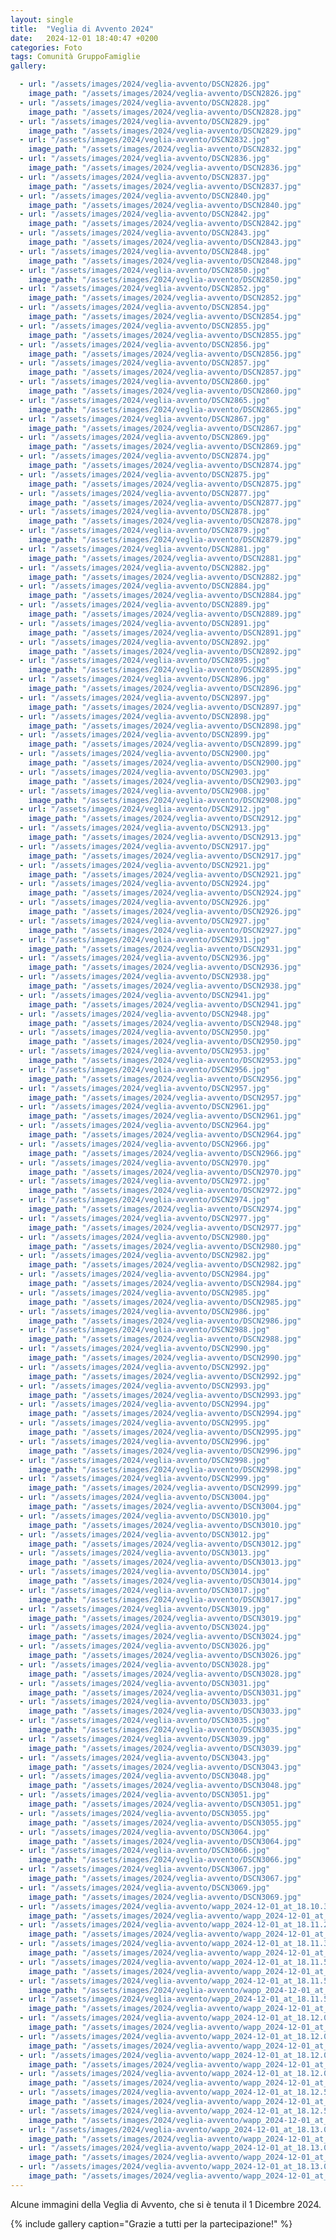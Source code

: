 ```yaml
---
layout: single
title:  "Veglia di Avvento 2024"
date:   2024-12-01 18:40:47 +0200
categories: Foto
tags: Comunità GruppoFamiglie
gallery: 

  - url: "/assets/images/2024/veglia-avvento/DSCN2826.jpg"
    image_path: "/assets/images/2024/veglia-avvento/DSCN2826.jpg"
  - url: "/assets/images/2024/veglia-avvento/DSCN2828.jpg"
    image_path: "/assets/images/2024/veglia-avvento/DSCN2828.jpg"
  - url: "/assets/images/2024/veglia-avvento/DSCN2829.jpg"
    image_path: "/assets/images/2024/veglia-avvento/DSCN2829.jpg"
  - url: "/assets/images/2024/veglia-avvento/DSCN2832.jpg"
    image_path: "/assets/images/2024/veglia-avvento/DSCN2832.jpg"
  - url: "/assets/images/2024/veglia-avvento/DSCN2836.jpg"
    image_path: "/assets/images/2024/veglia-avvento/DSCN2836.jpg"
  - url: "/assets/images/2024/veglia-avvento/DSCN2837.jpg"
    image_path: "/assets/images/2024/veglia-avvento/DSCN2837.jpg"
  - url: "/assets/images/2024/veglia-avvento/DSCN2840.jpg"
    image_path: "/assets/images/2024/veglia-avvento/DSCN2840.jpg"
  - url: "/assets/images/2024/veglia-avvento/DSCN2842.jpg"
    image_path: "/assets/images/2024/veglia-avvento/DSCN2842.jpg"
  - url: "/assets/images/2024/veglia-avvento/DSCN2843.jpg"
    image_path: "/assets/images/2024/veglia-avvento/DSCN2843.jpg"
  - url: "/assets/images/2024/veglia-avvento/DSCN2848.jpg"
    image_path: "/assets/images/2024/veglia-avvento/DSCN2848.jpg"
  - url: "/assets/images/2024/veglia-avvento/DSCN2850.jpg"
    image_path: "/assets/images/2024/veglia-avvento/DSCN2850.jpg"
  - url: "/assets/images/2024/veglia-avvento/DSCN2852.jpg"
    image_path: "/assets/images/2024/veglia-avvento/DSCN2852.jpg"
  - url: "/assets/images/2024/veglia-avvento/DSCN2854.jpg"
    image_path: "/assets/images/2024/veglia-avvento/DSCN2854.jpg"
  - url: "/assets/images/2024/veglia-avvento/DSCN2855.jpg"
    image_path: "/assets/images/2024/veglia-avvento/DSCN2855.jpg"
  - url: "/assets/images/2024/veglia-avvento/DSCN2856.jpg"
    image_path: "/assets/images/2024/veglia-avvento/DSCN2856.jpg"
  - url: "/assets/images/2024/veglia-avvento/DSCN2857.jpg"
    image_path: "/assets/images/2024/veglia-avvento/DSCN2857.jpg"
  - url: "/assets/images/2024/veglia-avvento/DSCN2860.jpg"
    image_path: "/assets/images/2024/veglia-avvento/DSCN2860.jpg"
  - url: "/assets/images/2024/veglia-avvento/DSCN2865.jpg"
    image_path: "/assets/images/2024/veglia-avvento/DSCN2865.jpg"
  - url: "/assets/images/2024/veglia-avvento/DSCN2867.jpg"
    image_path: "/assets/images/2024/veglia-avvento/DSCN2867.jpg"
  - url: "/assets/images/2024/veglia-avvento/DSCN2869.jpg"
    image_path: "/assets/images/2024/veglia-avvento/DSCN2869.jpg"
  - url: "/assets/images/2024/veglia-avvento/DSCN2874.jpg"
    image_path: "/assets/images/2024/veglia-avvento/DSCN2874.jpg"
  - url: "/assets/images/2024/veglia-avvento/DSCN2875.jpg"
    image_path: "/assets/images/2024/veglia-avvento/DSCN2875.jpg"
  - url: "/assets/images/2024/veglia-avvento/DSCN2877.jpg"
    image_path: "/assets/images/2024/veglia-avvento/DSCN2877.jpg"
  - url: "/assets/images/2024/veglia-avvento/DSCN2878.jpg"
    image_path: "/assets/images/2024/veglia-avvento/DSCN2878.jpg"
  - url: "/assets/images/2024/veglia-avvento/DSCN2879.jpg"
    image_path: "/assets/images/2024/veglia-avvento/DSCN2879.jpg"
  - url: "/assets/images/2024/veglia-avvento/DSCN2881.jpg"
    image_path: "/assets/images/2024/veglia-avvento/DSCN2881.jpg"
  - url: "/assets/images/2024/veglia-avvento/DSCN2882.jpg"
    image_path: "/assets/images/2024/veglia-avvento/DSCN2882.jpg"
  - url: "/assets/images/2024/veglia-avvento/DSCN2884.jpg"
    image_path: "/assets/images/2024/veglia-avvento/DSCN2884.jpg"
  - url: "/assets/images/2024/veglia-avvento/DSCN2889.jpg"
    image_path: "/assets/images/2024/veglia-avvento/DSCN2889.jpg"
  - url: "/assets/images/2024/veglia-avvento/DSCN2891.jpg"
    image_path: "/assets/images/2024/veglia-avvento/DSCN2891.jpg"
  - url: "/assets/images/2024/veglia-avvento/DSCN2892.jpg"
    image_path: "/assets/images/2024/veglia-avvento/DSCN2892.jpg"
  - url: "/assets/images/2024/veglia-avvento/DSCN2895.jpg"
    image_path: "/assets/images/2024/veglia-avvento/DSCN2895.jpg"
  - url: "/assets/images/2024/veglia-avvento/DSCN2896.jpg"
    image_path: "/assets/images/2024/veglia-avvento/DSCN2896.jpg"
  - url: "/assets/images/2024/veglia-avvento/DSCN2897.jpg"
    image_path: "/assets/images/2024/veglia-avvento/DSCN2897.jpg"
  - url: "/assets/images/2024/veglia-avvento/DSCN2898.jpg"
    image_path: "/assets/images/2024/veglia-avvento/DSCN2898.jpg"
  - url: "/assets/images/2024/veglia-avvento/DSCN2899.jpg"
    image_path: "/assets/images/2024/veglia-avvento/DSCN2899.jpg"
  - url: "/assets/images/2024/veglia-avvento/DSCN2900.jpg"
    image_path: "/assets/images/2024/veglia-avvento/DSCN2900.jpg"
  - url: "/assets/images/2024/veglia-avvento/DSCN2903.jpg"
    image_path: "/assets/images/2024/veglia-avvento/DSCN2903.jpg"
  - url: "/assets/images/2024/veglia-avvento/DSCN2908.jpg"
    image_path: "/assets/images/2024/veglia-avvento/DSCN2908.jpg"
  - url: "/assets/images/2024/veglia-avvento/DSCN2912.jpg"
    image_path: "/assets/images/2024/veglia-avvento/DSCN2912.jpg"
  - url: "/assets/images/2024/veglia-avvento/DSCN2913.jpg"
    image_path: "/assets/images/2024/veglia-avvento/DSCN2913.jpg"
  - url: "/assets/images/2024/veglia-avvento/DSCN2917.jpg"
    image_path: "/assets/images/2024/veglia-avvento/DSCN2917.jpg"
  - url: "/assets/images/2024/veglia-avvento/DSCN2921.jpg"
    image_path: "/assets/images/2024/veglia-avvento/DSCN2921.jpg"
  - url: "/assets/images/2024/veglia-avvento/DSCN2924.jpg"
    image_path: "/assets/images/2024/veglia-avvento/DSCN2924.jpg"
  - url: "/assets/images/2024/veglia-avvento/DSCN2926.jpg"
    image_path: "/assets/images/2024/veglia-avvento/DSCN2926.jpg"
  - url: "/assets/images/2024/veglia-avvento/DSCN2927.jpg"
    image_path: "/assets/images/2024/veglia-avvento/DSCN2927.jpg"
  - url: "/assets/images/2024/veglia-avvento/DSCN2931.jpg"
    image_path: "/assets/images/2024/veglia-avvento/DSCN2931.jpg"
  - url: "/assets/images/2024/veglia-avvento/DSCN2936.jpg"
    image_path: "/assets/images/2024/veglia-avvento/DSCN2936.jpg"
  - url: "/assets/images/2024/veglia-avvento/DSCN2938.jpg"
    image_path: "/assets/images/2024/veglia-avvento/DSCN2938.jpg"
  - url: "/assets/images/2024/veglia-avvento/DSCN2941.jpg"
    image_path: "/assets/images/2024/veglia-avvento/DSCN2941.jpg"
  - url: "/assets/images/2024/veglia-avvento/DSCN2948.jpg"
    image_path: "/assets/images/2024/veglia-avvento/DSCN2948.jpg"
  - url: "/assets/images/2024/veglia-avvento/DSCN2950.jpg"
    image_path: "/assets/images/2024/veglia-avvento/DSCN2950.jpg"
  - url: "/assets/images/2024/veglia-avvento/DSCN2953.jpg"
    image_path: "/assets/images/2024/veglia-avvento/DSCN2953.jpg"
  - url: "/assets/images/2024/veglia-avvento/DSCN2956.jpg"
    image_path: "/assets/images/2024/veglia-avvento/DSCN2956.jpg"
  - url: "/assets/images/2024/veglia-avvento/DSCN2957.jpg"
    image_path: "/assets/images/2024/veglia-avvento/DSCN2957.jpg"
  - url: "/assets/images/2024/veglia-avvento/DSCN2961.jpg"
    image_path: "/assets/images/2024/veglia-avvento/DSCN2961.jpg"
  - url: "/assets/images/2024/veglia-avvento/DSCN2964.jpg"
    image_path: "/assets/images/2024/veglia-avvento/DSCN2964.jpg"
  - url: "/assets/images/2024/veglia-avvento/DSCN2966.jpg"
    image_path: "/assets/images/2024/veglia-avvento/DSCN2966.jpg"
  - url: "/assets/images/2024/veglia-avvento/DSCN2970.jpg"
    image_path: "/assets/images/2024/veglia-avvento/DSCN2970.jpg"
  - url: "/assets/images/2024/veglia-avvento/DSCN2972.jpg"
    image_path: "/assets/images/2024/veglia-avvento/DSCN2972.jpg"
  - url: "/assets/images/2024/veglia-avvento/DSCN2974.jpg"
    image_path: "/assets/images/2024/veglia-avvento/DSCN2974.jpg"
  - url: "/assets/images/2024/veglia-avvento/DSCN2977.jpg"
    image_path: "/assets/images/2024/veglia-avvento/DSCN2977.jpg"
  - url: "/assets/images/2024/veglia-avvento/DSCN2980.jpg"
    image_path: "/assets/images/2024/veglia-avvento/DSCN2980.jpg"
  - url: "/assets/images/2024/veglia-avvento/DSCN2982.jpg"
    image_path: "/assets/images/2024/veglia-avvento/DSCN2982.jpg"
  - url: "/assets/images/2024/veglia-avvento/DSCN2984.jpg"
    image_path: "/assets/images/2024/veglia-avvento/DSCN2984.jpg"
  - url: "/assets/images/2024/veglia-avvento/DSCN2985.jpg"
    image_path: "/assets/images/2024/veglia-avvento/DSCN2985.jpg"
  - url: "/assets/images/2024/veglia-avvento/DSCN2986.jpg"
    image_path: "/assets/images/2024/veglia-avvento/DSCN2986.jpg"
  - url: "/assets/images/2024/veglia-avvento/DSCN2988.jpg"
    image_path: "/assets/images/2024/veglia-avvento/DSCN2988.jpg"
  - url: "/assets/images/2024/veglia-avvento/DSCN2990.jpg"
    image_path: "/assets/images/2024/veglia-avvento/DSCN2990.jpg"
  - url: "/assets/images/2024/veglia-avvento/DSCN2992.jpg"
    image_path: "/assets/images/2024/veglia-avvento/DSCN2992.jpg"
  - url: "/assets/images/2024/veglia-avvento/DSCN2993.jpg"
    image_path: "/assets/images/2024/veglia-avvento/DSCN2993.jpg"
  - url: "/assets/images/2024/veglia-avvento/DSCN2994.jpg"
    image_path: "/assets/images/2024/veglia-avvento/DSCN2994.jpg"
  - url: "/assets/images/2024/veglia-avvento/DSCN2995.jpg"
    image_path: "/assets/images/2024/veglia-avvento/DSCN2995.jpg"
  - url: "/assets/images/2024/veglia-avvento/DSCN2996.jpg"
    image_path: "/assets/images/2024/veglia-avvento/DSCN2996.jpg"
  - url: "/assets/images/2024/veglia-avvento/DSCN2998.jpg"
    image_path: "/assets/images/2024/veglia-avvento/DSCN2998.jpg"
  - url: "/assets/images/2024/veglia-avvento/DSCN2999.jpg"
    image_path: "/assets/images/2024/veglia-avvento/DSCN2999.jpg"
  - url: "/assets/images/2024/veglia-avvento/DSCN3004.jpg"
    image_path: "/assets/images/2024/veglia-avvento/DSCN3004.jpg"
  - url: "/assets/images/2024/veglia-avvento/DSCN3010.jpg"
    image_path: "/assets/images/2024/veglia-avvento/DSCN3010.jpg"
  - url: "/assets/images/2024/veglia-avvento/DSCN3012.jpg"
    image_path: "/assets/images/2024/veglia-avvento/DSCN3012.jpg"
  - url: "/assets/images/2024/veglia-avvento/DSCN3013.jpg"
    image_path: "/assets/images/2024/veglia-avvento/DSCN3013.jpg"
  - url: "/assets/images/2024/veglia-avvento/DSCN3014.jpg"
    image_path: "/assets/images/2024/veglia-avvento/DSCN3014.jpg"
  - url: "/assets/images/2024/veglia-avvento/DSCN3017.jpg"
    image_path: "/assets/images/2024/veglia-avvento/DSCN3017.jpg"
  - url: "/assets/images/2024/veglia-avvento/DSCN3019.jpg"
    image_path: "/assets/images/2024/veglia-avvento/DSCN3019.jpg"
  - url: "/assets/images/2024/veglia-avvento/DSCN3024.jpg"
    image_path: "/assets/images/2024/veglia-avvento/DSCN3024.jpg"
  - url: "/assets/images/2024/veglia-avvento/DSCN3026.jpg"
    image_path: "/assets/images/2024/veglia-avvento/DSCN3026.jpg"
  - url: "/assets/images/2024/veglia-avvento/DSCN3028.jpg"
    image_path: "/assets/images/2024/veglia-avvento/DSCN3028.jpg"
  - url: "/assets/images/2024/veglia-avvento/DSCN3031.jpg"
    image_path: "/assets/images/2024/veglia-avvento/DSCN3031.jpg"
  - url: "/assets/images/2024/veglia-avvento/DSCN3033.jpg"
    image_path: "/assets/images/2024/veglia-avvento/DSCN3033.jpg"
  - url: "/assets/images/2024/veglia-avvento/DSCN3035.jpg"
    image_path: "/assets/images/2024/veglia-avvento/DSCN3035.jpg"
  - url: "/assets/images/2024/veglia-avvento/DSCN3039.jpg"
    image_path: "/assets/images/2024/veglia-avvento/DSCN3039.jpg"
  - url: "/assets/images/2024/veglia-avvento/DSCN3043.jpg"
    image_path: "/assets/images/2024/veglia-avvento/DSCN3043.jpg"
  - url: "/assets/images/2024/veglia-avvento/DSCN3048.jpg"
    image_path: "/assets/images/2024/veglia-avvento/DSCN3048.jpg"
  - url: "/assets/images/2024/veglia-avvento/DSCN3051.jpg"
    image_path: "/assets/images/2024/veglia-avvento/DSCN3051.jpg"
  - url: "/assets/images/2024/veglia-avvento/DSCN3055.jpg"
    image_path: "/assets/images/2024/veglia-avvento/DSCN3055.jpg"
  - url: "/assets/images/2024/veglia-avvento/DSCN3064.jpg"
    image_path: "/assets/images/2024/veglia-avvento/DSCN3064.jpg"
  - url: "/assets/images/2024/veglia-avvento/DSCN3066.jpg"
    image_path: "/assets/images/2024/veglia-avvento/DSCN3066.jpg"
  - url: "/assets/images/2024/veglia-avvento/DSCN3067.jpg"
    image_path: "/assets/images/2024/veglia-avvento/DSCN3067.jpg"
  - url: "/assets/images/2024/veglia-avvento/DSCN3069.jpg"
    image_path: "/assets/images/2024/veglia-avvento/DSCN3069.jpg"
  - url: "/assets/images/2024/veglia-avvento/wapp_2024-12-01_at_18.10.35.jpg"
    image_path: "/assets/images/2024/veglia-avvento/wapp_2024-12-01_at_18.10.35.jpg"
  - url: "/assets/images/2024/veglia-avvento/wapp_2024-12-01_at_18.11.21.jpg"
    image_path: "/assets/images/2024/veglia-avvento/wapp_2024-12-01_at_18.11.21.jpg"
  - url: "/assets/images/2024/veglia-avvento/wapp_2024-12-01_at_18.11.34.jpg"
    image_path: "/assets/images/2024/veglia-avvento/wapp_2024-12-01_at_18.11.34.jpg"
  - url: "/assets/images/2024/veglia-avvento/wapp_2024-12-01_at_18.11.55.jpg"
    image_path: "/assets/images/2024/veglia-avvento/wapp_2024-12-01_at_18.11.55.jpg"
  - url: "/assets/images/2024/veglia-avvento/wapp_2024-12-01_at_18.11.57.jpg"
    image_path: "/assets/images/2024/veglia-avvento/wapp_2024-12-01_at_18.11.57.jpg"
  - url: "/assets/images/2024/veglia-avvento/wapp_2024-12-01_at_18.11.59.jpg"
    image_path: "/assets/images/2024/veglia-avvento/wapp_2024-12-01_at_18.11.59.jpg"
  - url: "/assets/images/2024/veglia-avvento/wapp_2024-12-01_at_18.12.01.jpg"
    image_path: "/assets/images/2024/veglia-avvento/wapp_2024-12-01_at_18.12.01.jpg"
  - url: "/assets/images/2024/veglia-avvento/wapp_2024-12-01_at_18.12.02.jpg"
    image_path: "/assets/images/2024/veglia-avvento/wapp_2024-12-01_at_18.12.02.jpg"
  - url: "/assets/images/2024/veglia-avvento/wapp_2024-12-01_at_18.12.02_1_.jpg"
    image_path: "/assets/images/2024/veglia-avvento/wapp_2024-12-01_at_18.12.02_1_.jpg"
  - url: "/assets/images/2024/veglia-avvento/wapp_2024-12-01_at_18.12.09.jpg"
    image_path: "/assets/images/2024/veglia-avvento/wapp_2024-12-01_at_18.12.09.jpg"
  - url: "/assets/images/2024/veglia-avvento/wapp_2024-12-01_at_18.12.58.jpg"
    image_path: "/assets/images/2024/veglia-avvento/wapp_2024-12-01_at_18.12.58.jpg"
  - url: "/assets/images/2024/veglia-avvento/wapp_2024-12-01_at_18.12.58_1_.jpg"
    image_path: "/assets/images/2024/veglia-avvento/wapp_2024-12-01_at_18.12.58_1_.jpg"
  - url: "/assets/images/2024/veglia-avvento/wapp_2024-12-01_at_18.13.00.jpg"
    image_path: "/assets/images/2024/veglia-avvento/wapp_2024-12-01_at_18.13.00.jpg"
  - url: "/assets/images/2024/veglia-avvento/wapp_2024-12-01_at_18.13.01.jpg"
    image_path: "/assets/images/2024/veglia-avvento/wapp_2024-12-01_at_18.13.01.jpg"
  - url: "/assets/images/2024/veglia-avvento/wapp_2024-12-01_at_18.13.05.jpg"
    image_path: "/assets/images/2024/veglia-avvento/wapp_2024-12-01_at_18.13.05.jpg"
---
```


Alcune immagini della Veglia di Avvento, che si è tenuta il 1 Dicembre 2024.




{% include gallery caption="Grazie a tutti per la partecipazione!" %}


